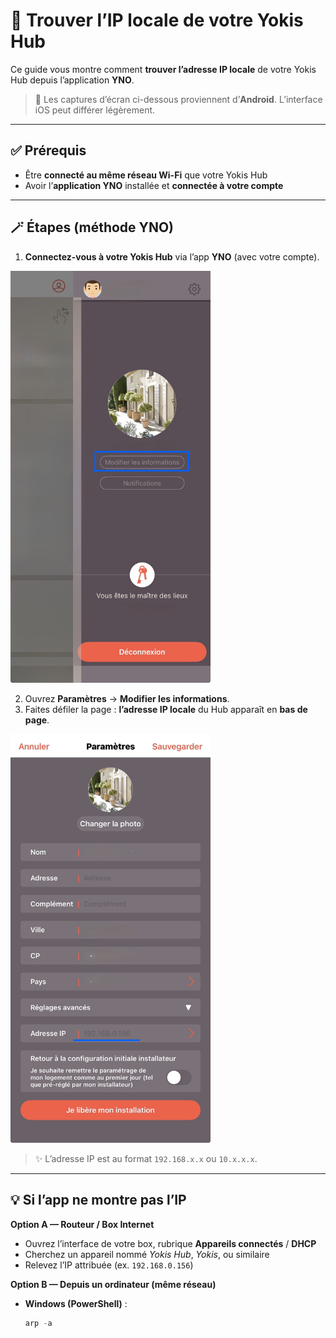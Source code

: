 # 🔎 Trouver l’IP locale de votre Yokis Hub

Ce guide vous montre comment **trouver l’adresse IP locale** de votre Yokis Hub depuis l’application **YNO**.

> 📸 Les captures d’écran ci-dessous proviennent d’**Android**. L’interface iOS peut différer légèrement.

---

## ✅ Prérequis
- Être **connecté au même réseau Wi-Fi** que votre Yokis Hub
- Avoir l’**application YNO** installée et **connectée à votre compte**

---

## 🪄 Étapes (méthode YNO)

1) **Connectez-vous à votre Yokis Hub** via l’app **YNO** (avec votre compte).

<p>
  <img src="./howto/findip/img1.jpeg" alt="Connexion au Hub depuis YNO" width="320">
</p>

2) Ouvrez **Paramètres** → **Modifier les informations**.  
3) Faites défiler la page : **l’adresse IP locale** du Hub apparaît en **bas de page**.

<p>
  <img src="./howto/findip/img2.jpeg" alt="IP visible en bas de la page d’informations" width="320">
</p>

> ✨ L’adresse IP est au format `192.168.x.x` ou `10.x.x.x`.

---

## 💡 Si l’app ne montre pas l’IP

**Option A — Routeur / Box Internet**  
- Ouvrez l’interface de votre box, rubrique **Appareils connectés** / **DHCP**  
- Cherchez un appareil nommé *Yokis Hub*, *Yokis*, ou similaire  
- Relevez l’IP attribuée (ex. `192.168.0.156`)

**Option B — Depuis un ordinateur (même réseau)**  

- **Windows (PowerShell)** :
  ```powershell
  arp -a
